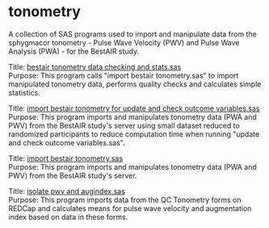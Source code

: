 tonometry
=========
A collection of SAS programs used to import and manipulate data from the sphygmacor tonometry - Pulse Wave Velocity (PWV) and Pulse Wave Analysis (PWA) - for the BestAIR study.

Title: [bestair tonometry data checking and stats.sas](https://github.com/sleepepi/bestair-sas/blob/master/tonometry/bestair%20tonometry%20data%20checking%20and%20stats.sas)  
Purpose: This program calls "import bestair tonometry.sas" to import manipulated tonometry data, performs quality checks and calculates simple statistics.  

Title: [import bestair tonometry for update and check outcome variables.sas](https://github.com/sleepepi/bestair-sas/blob/master/tonometry/import%20bestair%20tonometry%20for%20update%20and%20check%20outcome%20variables.sas)  
Purpose: This program imports and manipulates tonometry data (PWA and PWV) from the BestAIR study's server using small dataset reduced to randomized participants to reduce computation time when running "update and check outcome variables.sas".  

Title: [import bestair tonometry.sas](https://github.com/sleepepi/bestair-sas/blob/master/tonometry/import%20bestair%20tonometry.sas)  
Purpose: This program imports and manipulates tonometry data (PWA and PWV) from the BestAIR study's server.  

Title: [isolate pwv and augindex.sas](https://github.com/sleepepi/bestair-sas/blob/master/tonometry/isolate%20pwv%20and%20augindex.sas)  
Purpose: This program imports data from the QC Tonometry forms on REDCap and calculates means for pulse wave velocity and augmentation index based on data in these forms.  
